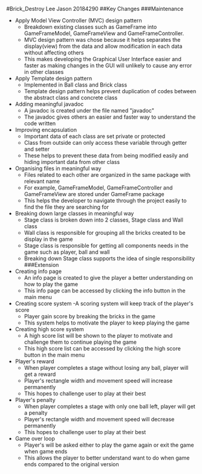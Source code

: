 #Brick_Destroy Lee Jason 20184290
##Key Changes
###Maintenance
- Apply Model View Controller (MVC) design pattern
  - Breakdown existing classes such as GameFrame into GameFrameModel, GameFrameView and GameFrameController.
  - MVC design pattern was chose because it helps separates the display(view) from the data and allow modification in each data without affecting others
  - This makes developing the Graphical User Interface easier and faster as making changes in the GUI will unlikely to cause any error in other classes
- Apply Template design pattern
  - Implemented in Ball class and Brick class
  - Template design pattern helps prevent duplication of codes between the abstract class and concrete class
- Adding meaningful javadoc
  - A javadoc is created under the file named "javadoc"
  - The javadoc gives others an easier and faster way to understand the code written
- Improving encapsulation
  - Important data of each class are set private or protected
  - Class from outside can only access these variable through getter and setter
  - These helps to prevent these data from being modified easily and hiding important data from other class
- Organising files in meaningful way
  - Files related to each other are organized in the same package with relevant name
  - For example, GameFrameModel, GameFrameController and GameFrameView are stored under GameFrame package
  - This helps the developer to navigate through the project easily to find the file they are searching for
- Breaking down large classes in meaningful way
  - Stage class is broken down into 2 classes, Stage class and Wall class
  - Wall class is responsible for grouping all the bricks created to be display in the game
  - Stage class is responsible for getting all components needs in the game such as player, ball and wall
  - Breaking down Stage class supports the idea of single responsibility
###Extension
- Creating info page
  - An info page is created to give the player a better understanding on how to play the game
  - This info page can be accessed by clicking the info button in the main menu
- Creating score system
  -A scoring system will keep track of the player's score
  - Player gain score by breaking the bricks in the game
  - This system helps to motivate the player to keep playing the game
- Creating high score system
  - A high score list will be shown to the player to motivate and challenge them to continue playing the game
  - This high score list can be accessed by clicking the high score button in the main menu
- Player's reward
  - When player completes a stage without losing any ball, player will get a reward
  - Player's rectangle width and movement speed will increase permanently
  - This hopes to challenge user to play at their best
- Player's penalty
  - When player completes a stage with only one ball left, player will get a penalty
  - Player's rectangle width and movement speed will decrease permanently
  - This hopes to challenge user to play at their best
- Game over loop
  - Player's will be asked either to play the game again or exit the game when game ends
  - This allows the player to better understand want to do when game ends compared to the original version

